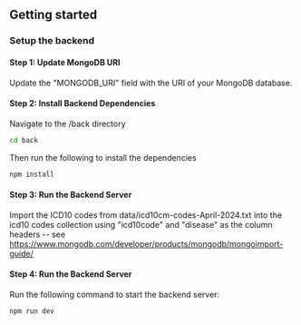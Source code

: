 ## Getting started

### Setup the backend

#### Step 1: Update MongoDB URI

Update the "MONGODB_URI" field with the URI of your MongoDB database.

#### Step 2: Install Backend Dependencies

Navigate to the /back directory

```bash
cd back
```

Then run the following to install the dependencies

```bash
npm install
```

#### Step 3: Run the Backend Server

Import the ICD10 codes from data/icd10cm-codes-April-2024.txt into the icd10 codes collection using "icd10code" and "disease" as the column headers -- see https://www.mongodb.com/developer/products/mongodb/mongoimport-guide/

#### Step 4: Run the Backend Server

Run the following command to start the backend server:

```bash
npm run dev
```

